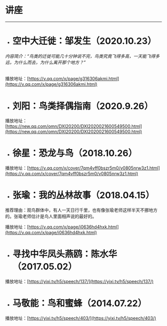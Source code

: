 # 讲座

---

* # 空中大迁徙：邹发生（2020.10.23）

###### 内容简介：“鸟类的迁徙可能几十分钟说不完，鸟类究竟飞得多高，一天能飞得多远，为什么而去，为什么离开那个地方？”

播放地址：[https://v.qq.com/x/page/g316306akmi.html](https://v.qq.com/x/page/g316306akmi.html)

* # 刘阳：鸟类择偶指南（2020.9.26）

播放地址：[https://new.qq.com/omn/DXI20200/DXI2020021600549500.html](https://new.qq.com/omn/DXI20200/DXI2020021600549500.html)

* # 徐星：恐龙与鸟（2018.10.26）

播放地址：[https://v.qq.com/x/cover/7qm4vff0bszr5m0/v0805nrw3z1.html](https://v.qq.com/x/cover/7qm4vff0bszr5m0/v0805nrw3z1.html)

* # 张瑜：我的丛林故事（2018.04.15）

推荐理由：观鸟群体中，有人一天日行千里，也有像张瑜老师这样半天不挪地方的。张瑜老师估计是鸟人里面相声说的最好的。

播放地址：[https://v.qq.com/x/page/i0636hd4hxk.html](https://v.qq.com/x/page/i0636hd4hxk.html)

* # 寻找中华凤头燕鸥：陈水华（2017.05.02）

播放地址：[https://yixi.tv/h5/speech/137/](https://yixi.tv/h5/speech/137/)

* # 马敬能：鸟和蜜蜂（2014.07.22）

播放地址：[https://yixi.tv/h5/speech/403/](https://yixi.tv/h5/speech/403/)



